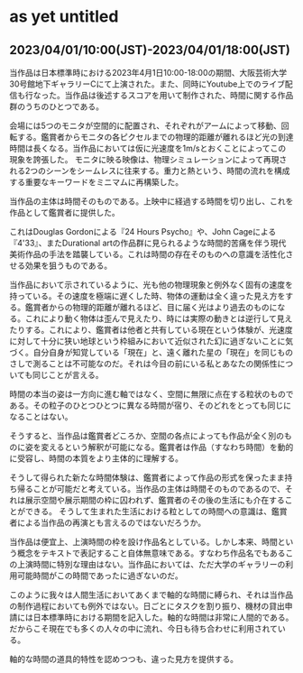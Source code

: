 # as yet untitled

## 2023/04/01/10:00(JST)-2023/04/01/18:00(JST)

<!-- # 概要 -->

  当作品は日本標準時における2023年4月1日10:00-18:00の期間、大阪芸術大学30号館地下ギャラリーCにて上演された。また、同時にYoutube上でのライブ配信も行なった。当作品は後述するスコアを用いて制作された、時間に関する作品群のうちのひとつである。

  会場には5つのモニタが空間的に配置され、それぞれがアームによって移動、回転する。鑑賞者からモニタの各ピクセルまでの物理的距離が離れるほど光の到達時間は長くなる。当作品においては仮に光速度を1m/sとおくことによってこの現象を誇張した。
  モニタに映る映像は、物理シミュレーションによって再現される2つのシーンをシームレスに往来する。重力と熱という、時間の流れを構成する重要なキーワードをミニマムに再構築した。

<!-- # 本題 -->

  <!-- ## 時間が作品の主体であること -->
  当作品の主体は時間そのものである。上映中に経過する時間を切り出し、これを作品として鑑賞者に提供した。

  <!-- ## 類似作品への言及 -->
  これはDouglas Gordonによる『24 Hours Psycho』や、John Cageによる『4'33』、またDurational artの作品群に見られるような時間的苦痛を伴う現代美術作品の手法を踏襲している。これは時間の存在そのものへの意識を活性化させる効果を狙うものである。

  <!-- ## 一般的な時間という概念について -->
  当作品において示されているように、光も他の物理現象と例外なく固有の速度を持っている。その速度を極端に遅くした時、物体の運動は全く違った見え方をする。鑑賞者からの物理的距離が離れるほど、目に届く光はより過去のものになる。これにより動く物体は歪んで見えたり、時には実際の動きとは逆行して見えたりする。これにより、鑑賞者は他者と共有している現在という体験が、光速度に対して十分に狭い地球という枠組みにおいて近似された幻に過ぎないことに気づく。自分自身が知覚している「現在」と、遠く離れた星の「現在」を同じものさしで測ることは不可能なのだ。それは今目の前にいる私とあなたの関係性についても同じことが言える。
  <!-- TODO: 重力と熱によっても時間を計測することができる（これは書かなくても良いのかもしれない） -->
  <!-- TODO: 時間についてのもう少し詳しい物理学的な説明（エントロピーや重力についても言及する） -->
  時間の本当の姿は一方向に進む軸ではなく、空間に無限に点在する粒状のものである。その粒子のひとつひとつに異なる時間が宿り、そのどれをとっても同じになることはない。

  <!-- ## 再構築された時間概念における当作への影響 -->
  そうすると、当作品は鑑賞者どころか、空間の各点によっても作品が全く別のものに姿を変えるという解釈が可能になる。鑑賞者は作品（すなわち時間）を動的に受容し、時間の本質をより主体的に理解する。

  <!-- ## 再構築された時間概念における当作の発展性 -->
  そうして得られた新たな時間体験は、鑑賞者によって作品の形式を保ったまま持ち帰ることが可能だと考えている。当作品の主体は時間そのものであるので、それは展示空間や展示期間の枠に囚われず、鑑賞者のその後の生活にも介在することができる。
  そうして生まれた生活における粒としての時間への意識は、鑑賞者による当作品の再演とも言えるのではないだろうか。

  <!-- ## 軸的時間との付き合い方 -->
  当作品は便宜上、上演時間の枠を設け作品名としている。しかし本来、時間という概念をテキストで表記すること自体無意味である。すなわち作品名でもあるこの上演時間に特別な理由はない。当作品においては、ただ大学のギャラリーの利用可能時間がこの時間であったに過ぎないのだ。
  <!-- NOTE: これは最後に言うことではない, 言うなら導入 -->
  このように我々は人間生活においてあくまで軸的な時間に縛られ、それは当作品の制作過程においても例外ではない。日ごとにタスクを割り振り、機材の貸出申請には日本標準時における期間を記入した。軸的な時間は非常に人間的である。だからこそ現在<!-- 軸的時間の使用例としての現在 -->でも多くの人々の中に流れ、今日も待ち合わせに利用されている。
  <!-- 日常生活においては便利だけど、大きいスケールで見た時にその軸的な時間にとらわれるのは危ない？ -->
  軸的な時間の道具的特性を認めつつも、違った見方を提供する。

<!-- # スコアについて -->